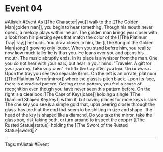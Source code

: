 # Event 04
#Alistair #Event 
As [[The Character|you]] walk to the [[The Golden Man|golden man]], you begin to hear something. Though his mouth never opens, a melody plays within the air. The golden man brings you closer with a look from his piercing eyes that match the color of the [[The Platinum Tray|tray]] he holds. You draw closer to him, the [[The Song of the Golden Man|song]] growing only louder. When you stand before him, you realize now how much taller he is than you. He leans over you and opens his mouth. The music abruptly ends. In its place is a whisper from the man. One you do not hear with your ears, but hear in your mind. 
"Traveler. A gift for your journey. Take only one." 
He lifts the tray after you hear these words. Upon the tray you see two separate items. On the left is an ornate, platinum [[The Platinum Mirror|mirror]] where the glass is pitch black. Upon its face, there is a cracked pattern. Gazing at the pattern, you feel a sense of recognition even though you have never seen this pattern before. On the right is a clear box [[The Case of Keys|case]] holding a single [[The Diamond Shaped Key|key]] within it, but having places for more keys inside. The one key you see is a simple gold that, upon peering closer through the glass, has teeth at the end that seem to be shifting in size and shape. The head of the key is shaped like a diamond. Do you take the mirror, take the glass box, risk taking both, or turn around to inspect the copper [[The Rusted Statue|statue]] holding the [[The Sword of the Rusted Statue|sword]]?

---
Tags: #Alistair #Event 